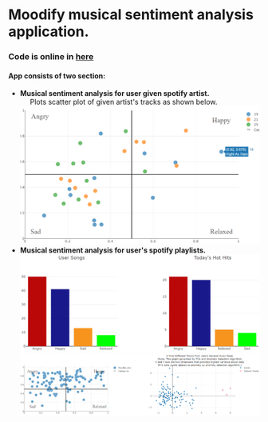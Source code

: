 # Moodify musical sentiment analysis application.
### Code is online in [here](https://moodify-musical-sentiment.herokuapp.com)
#### App consists of two section:
* __Musical sentiment analysis for user given spotify artist.__<br/>
&nbsp;&nbsp;&nbsp;&nbsp;&nbsp;Plots scatter plot of given artist's tracks as shown below.
![](screenshots/artist_tracks_plot.png)
* __Musical sentiment analysis for user's spotify playlists.__<br/>
![](screenshots/user_tracks_barplots.png)
![](screenshots/user_tracks_scatterplots.png)
